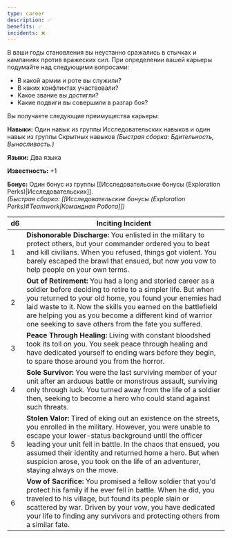 ```yaml
---
type: career
description: ✅ 
benefits: ✅ 
incidents: ❌
---
```

В ваши годы становления вы неустанно сражались в стычках и кампаниях против вражеских сил. При определении вашей карьеры подумайте над следующими вопросами:
- В какой армии и роте вы служили?
- В каких конфликтах участвовали?
- Какое звание вы достигли?
- Какие подвиги вы совершили в разгар боя?

Вы получаете следующие преимущества карьеры:

**Навыки:** Один навык из группы Исследовательских навыков и один навык из группы Скрытных навыков _(Быстрая сборка: Бдительность, Выносливость.)_

**Языки:** Два языка

**Известность:** +1

**Бонус:** Один бонус из группы [[Исследовательские бонусы (Exploration Perks)|Исследовательских]].  
_(Быстрая сборка: [[Исследовательские бонусы (Exploration Perks)#Teamwork|Командная Работа]])_

| d6  | Inciting Incident                                                                                                                                                                                                                                                                                                                                                                               |
| --- | ----------------------------------------------------------------------------------------------------------------------------------------------------------------------------------------------------------------------------------------------------------------------------------------------------------------------------------------------------------------------------------------------- |
| 1   | **Dishonorable Discharge:** You enlisted in the military to protect others, but your commander ordered you to beat and kill civilians. When you refused, things got violent. You barely escaped the brawl that ensued, but now you vow to help people on your own terms.                                                                                                                        |
| 2   | **Out of Retirement:** You had a long and storied career as a soldier before deciding to retire to a simpler life. But when you returned to your old home, you found your enemies had laid waste to it. Now the skills you earned on the battlefield are helping you as you become a different kind of warrior one seeking to save others from the fate you suffered.                           |
| 3   | **Peace Through Healing:** Living with constant bloodshed took its toll on you. You seek peace through healing and have dedicated yourself to ending wars before they begin, to spare those around you from the horror.                                                                                                                                                                         |
| 4   | **Sole Survivor:** You were the last surviving member of your unit after an arduous battle or monstrous assault, surviving only through luck. You turned away from the life of a soldier then, seeking to become a hero who could stand against such threats.                                                                                                                                   |
| 5   | **Stolen Valor:** Tired of eking out an existence on the streets, you enrolled in the military. However, you were unable to escape your lower-status background until the officer leading your unit fell in battle. In the chaos that ensued, you assumed their identity and returned home a hero. But when suspicion arose, you took on the life of an adventurer, staying always on the move. |
| 6   | **Vow of Sacrifice:** You promised a fellow soldier that you'd protect his family if he ever fell in battle. When he did, you traveled to his village, but found its people slain or scattered by war. Driven by your vow, you have dedicated your life to finding any survivors and protecting others from a similar fate.                                                                     |
